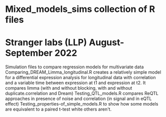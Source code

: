 # Mixed_models_sims collection of R files
# Stranger labs (LLP) August-September 2022
Simulation files to compare regression models for multivariate data
Comparing_DREAM_Limma_longitudinal.R    creates a relatively simple model for a differential expression analysis
                for longitudinal data with correlation and a variable time between expression at t1 and expression
                at t2. It compares limma (with and without blocking, with and without duplicate.correlation and Dream)
Testing_QTL_models.R compares ReQTL approaches in presence of noise  and correlation (in signal and in eQTL effect)
Testing_properties-of_simple_models.R	to show how some models are equivalent to a paired t-test white others aren't.	
